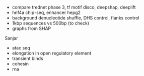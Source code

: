 - compare trednet phase 3, tf motif disco, deepshap, deeplift
- hnf4a chip-seq, enhancer hepg2
- background denucleotide shuffle, DHS control, flanks control
- 1kbp sequences vs 500bp (to check)
- graphs from SHAP

Sanjar
- atac seq
- elongation in open regulatory element
- transient binds 
- cohesin 
- rna 